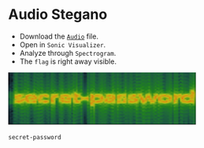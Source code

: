 # Audio Stegano

- Download the [`Audio`](https://github.com/a3X3k/RoadMap/blob/main/Set%202/Root%20Me/Audio%20Stegano/1.wav) file.
- Open in `Sonic Visualizer`.
- Analyze through `Spectrogram`.
- The `flag` is right away visible.

![](https://github.com/a3X3k/RoadMap/blob/main/Set%202/Root%20Me/Audio%20Stegano/1.png?raw=true)

```
secret-password
```
